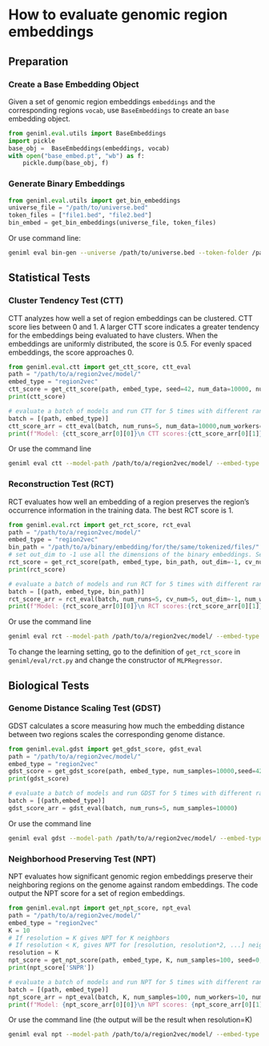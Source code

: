 # How to evaluate genomic region embeddings

## Preparation

### Create a Base Embedding Object

Given a set of genomic region embeddings `embeddings` and the corresponding regions `vocab`, use `BaseEmbeddings` to create an `base` embedding object.
```python
from geniml.eval.utils import BaseEmbeddings
import pickle
base_obj =  BaseEmbeddings(embeddings, vocab)
with open("base_embed.pt", "wb") as f:
    pickle.dump(base_obj, f)
```

### Generate Binary Embeddings

```python
from geniml.eval.utils import get_bin_embeddings
universe_file = "/path/to/universe.bed"
token_files = ["file1.bed", "file2.bed"]
bin_embed = get_bin_embeddings(universe_file, token_files)
```

Or use command line:

```bash
geniml eval bin-gen --universe /path/to/universe.bed --token-folder /path/to/tokenized/folder --file-name bin_embed.pickle
```

## Statistical Tests

### Cluster Tendency Test (CTT)

CTT analyzes how well a set of region embeddings can be clustered.  CTT score lies between 0 and 1. A larger CTT score indicates a greater tendency for the embeddings being evaluated to have clusters. When the embeddings are uniformly distributed, the score is 0.5. For evenly spaced embeddings, the score approaches 0.

```python
from geniml.eval.ctt import get_ctt_score, ctt_eval
path = "/path/to/a/region2vec/model/"
embed_type = "region2vec"
ctt_score = get_ctt_score(path, embed_type, seed=42, num_data=10000, num_workers=10)
print(ctt_score)

# evaluate a batch of models and run CTT for 5 times with different random seeds
batch = [(path, embed_type)]
ctt_score_arr = ctt_eval(batch, num_runs=5, num_data=10000,num_workers=10)
print(f"Model: {ctt_score_arr[0][0]}\n CTT scores:{ctt_score_arr[0][1]}") # CTT scores for the 1st model in the batch
```

Or use the command line
```bash
geniml eval ctt --model-path /path/to/a/region2vec/model/ --embed-type region2vec
```
### Reconstruction Test (RCT)
RCT evaluates how well an embedding of a region preserves the region’s occurrence information in the training data. The best RCT score is 1.

```python
from geniml.eval.rct import get_rct_score, rct_eval
path = "/path/to/a/region2vec/model/"
embed_type = "region2vec"
bin_path = "/path/to/a/binary/embedding/for/the/same/tokenized/files/"
# set out_dim to -1 use all the dimensions of the binary embeddings. Set out_dim to a small positive number to reduce computational complexity.
rct_score = get_rct_score(path, embed_type, bin_path, out_dim=-1, cv_num=5, seed=42, num_workers=10)
print(rct_score)

# evaluate a batch of models and run RCT for 5 times with different random seeds
batch = [(path, embed_type, bin_path)]
rct_score_arr = rct_eval(batch, num_runs=5, cv_num=5, out_dim=-1, num_workers=10) 
print(f"Model: {rct_score_arr[0][0]}\n RCT scores:{rct_score_arr[0][1]}") # RCT scores for the 1st model in the batch
```

Or use the command line 
```bash
geniml eval rct --model-path /path/to/a/region2vec/model/ --embed-type region2vec
```
To change the learning setting, go to the definition of `get_rct_score` in `geniml/eval/rct.py` and change the constructor of `MLPRegressor`.


## Biological Tests

### Genome Distance Scaling Test (GDST)

GDST calculates a score measuring how much the embedding distance between two regions scales the corresponding genome distance.

```python
from geniml.eval.gdst import get_gdst_score, gdst_eval
path = "/path/to/a/region2vec/model/"
embed_type = "region2vec"
gdst_score = get_gdst_score(path, embed_type, num_samples=10000,seed=42)
print(gdst_score)

# evaluate a batch of models and run GDST for 5 times with different random seeds
batch = [(path,embed_type)] 
gdst_score_arr = gdst_eval(batch, num_runs=5, num_samples=10000)
```

Or use the command line 
```bash
geniml eval gdst --model-path /path/to/a/region2vec/model/ --embed-type region2vec
```

### Neighborhood Preserving Test (NPT)

NPT evaluates how significant genomic region embeddings preserve their neighboring regions on the genome against random embeddings. The code output the NPT score for a set of region embeddings. 

```python
from geniml.eval.npt import get_npt_score, npt_eval
path = "/path/to/a/region2vec/model/"
embed_type = "region2vec"
K = 10
# If resolution = K gives NPT for K neighbors
# If resolution < K, gives NPT for [resolution, resolution*2, ...] neighbors
resolution = K 
npt_score = get_npt_score(path, embed_type, K, num_samples=100, seed=0, resolution=resolution,num_workers=10)
print(npt_score['SNPR'])

# evaluate a batch of models and run NPT for 5 times with different random seeds
batch = [(path, embed_type)]
npt_score_arr = npt_eval(batch, K, num_samples=100, num_workers=10, num_runs=5, resolution=resolution)
print(f"Model: {npt_score_arr[0][0]}\n NPT scores: {npt_score_arr[0][1]}") # NPT scores for the 1st model in the batch
```

Or use the command line (the output will be the result when resolution=K)
```bash
geniml eval npt --model-path /path/to/a/region2vec/model/ --embed-type region2vec --K 50 --num-samples 1000
```
